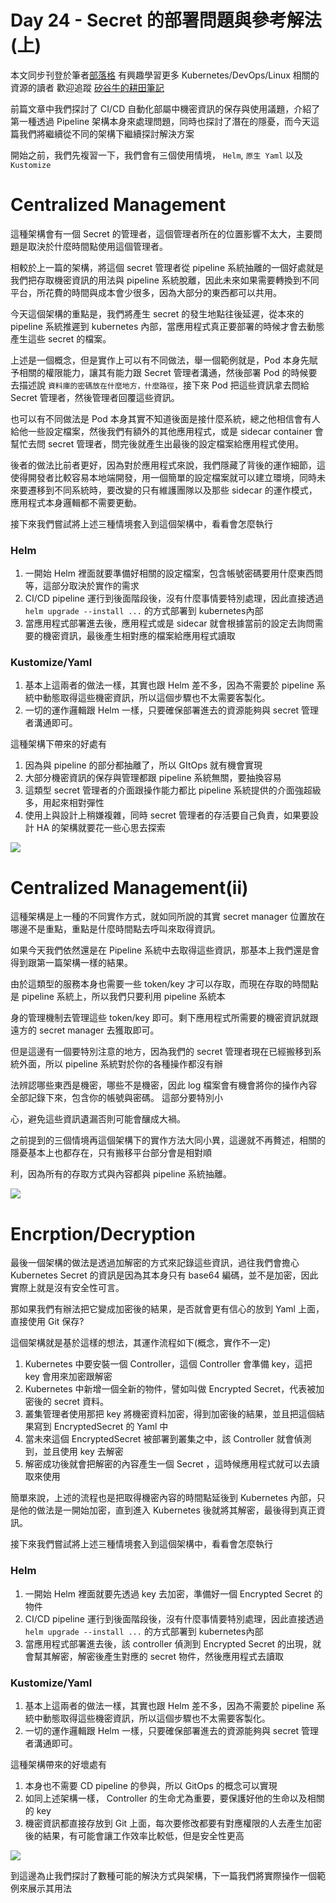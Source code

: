 Day  24 - Secret 的部署問題與參考解法(上)
===============================

本文同步刊登於筆者[部落格](https://hwchiu.com)
有興趣學習更多 Kubernetes/DevOps/Linux 相關的資源的讀者
歡迎追蹤 [矽谷牛的耕田筆記](https://www.facebook.com/technologynoteniu)





前篇文章中我們探討了 CI/CD 自動化部屬中機密資訊的保存與使用議題，介紹了第一種透過 Pipeline 架構本身來處理問題，同時也探討了潛在的隱憂，而今天這篇我們將繼續從不同的架構下繼續探討解決方案



開始之前，我們先複習一下，我們會有三個使用情境， `Helm`, `原生 Yaml` 以及 `Kustomize`

# Centralized Management

這種架構會有一個 Secret 的管理者，這個管理者所在的位置影響不太大，主要問題是取決於什麼時間點使用這個管理者。

相較於上一篇的架構，將這個 secret 管理者從 pipeline 系統抽離的一個好處就是我們把存取機密資訊的用法與 pipeline 系統脫離，因此未來如果需要轉換到不同平台，所花費的時間與成本會少很多，因為大部分的東西都可以共用。

今天這個架構的重點是，我們將產生 secret 的發生地點往後延遲，從本來的 pipeline 系統推遲到 kubernetes 內部，當應用程式真正要部署的時候才會去動態產生這些 secret 的檔案。

上述是一個概念，但是實作上可以有不同做法，舉一個範例就是，Pod 本身先賦予相關的權限能力，讓其有能力跟 Secret 管理者溝通，然後部署 Pod 的時候要去描述說 `資料庫的密碼放在什麼地方，什麼路徑`，接下來 Pod 把這些資訊拿去問給 Secret 管理者，然後管理者回覆這些資訊。

也可以有不同做法是 Pod 本身其實不知道後面是接什麼系統，總之他相信會有人給他一些設定檔案，然後我們有額外的其他應用程式，或是 sidecar container 會幫忙去問 secret 管理者，問完後就產生出最後的設定檔案給應用程式使用。

後者的做法比前者更好，因為對於應用程式來說，我們隱藏了背後的運作細節，這使得開發者比較容易本地端開發，用一個簡單的設定檔案就可以建立環境，同時未來要遷移到不同系統時，要改變的只有維護團隊以及那些 sidecar 的運作模式，應用程式本身邏輯都不需要更動。



接下來我們嘗試將上述三種情境套入到這個架構中，看看會怎麼執行

### Helm

1. 一開始 Helm 裡面就要準備好相關的設定檔案，包含帳號密碼要用什麼東西問等，這部分取決於實作的需求
2. CI/CD pipeline 運行到後面階段後，沒有什麼事情要特別處理，因此直接透過 `helm upgrade --install ...` 的方式部署到 kubernetes內部
3. 當應用程式部署進去後，應用程式或是 sidecar 就會根據當前的設定去詢問需要的機密資訊，最後產生相對應的檔案給應用程式讀取

### Kustomize/Yaml

1. 基本上這兩者的做法一樣，其實也跟 Helm 差不多，因為不需要於 pipeline 系統中動態取得這些機密資訊，所以這個步驟也不太需要客製化。
2. 一切的運作邏輯跟 Helm 一樣，只要確保部署進去的資源能夠與 secret 管理者溝通即可。



這種架構下帶來的好處有

1. 因為與 pipeline 的部分都抽離了，所以 GItOps 就有機會實現
2. 大部分機密資訊的保存與管理都跟 pipeline 系統無關，要抽換容易
3. 這類型 secret 管理者的介面跟操作能力都比 pipeline 系統提供的介面強超級多，用起來相對彈性
4. 使用上與設計上稍嫌複雜，同時 secret 管理者的存活要自己負責，如果要設計 HA 的架構就要花一些心思去探索



![](https://i.imgur.com/3tDZr43.jpg)



# Centralized Management(ii)

這種架構是上一種的不同實作方式，就如同所說的其實 secret manager 位置放在哪邊不是重點，重點是什麼時間點去呼叫來取得資訊。

如果今天我們依然還是在 Pipeline 系統中去取得這些資訊，那基本上我們還是會得到跟第一篇架構一樣的結果。

由於這類型的服務本身也需要一些 token/key 才可以存取，而現在存取的時間點是 pipeline 系統上，所以我們只要利用 pipeline 系統本

身的管理機制去管理這些 token/key 即可。剩下應用程式所需要的機密資訊就跟遠方的 secret manager 去獲取即可。



但是這邊有一個要特別注意的地方，因為我們的 secret 管理者現在已經搬移到系統外面，所以 pipeline 系統對於你的各種操作都沒有辦

法辨認哪些東西是機密，哪些不是機密，因此 log 檔案會有機會將你的操作內容全部記錄下來，包含你的帳號與密碼。 這部分要特別小

心，避免這些資訊遺漏否則可能會釀成大禍。



之前提到的三個情境再這個架構下的實作方法大同小異，這邊就不再贅述，相關的隱憂基本上也都存在，只有搬移平台部分會是相對順

利，因為所有的存取方式與內容都與 pipeline 系統抽離。



![](https://i.imgur.com/JTgHac7.jpg)





# Encrption/Decryption

最後一個架構的做法是透過加解密的方式來記錄這些資訊，過往我們會擔心 Kubernetes Secret 的資訊是因為其本身只有 base64 編碼，並不是加密，因此實際上就是沒有安全性可言。

那如果我們有辦法把它變成加密後的結果，是否就會更有信心的放到 Yaml 上面，直接使用 Git 保存?

這個架構就是基於這樣的想法，其運作流程如下(概念，實作不一定)

1. Kubernetes 中要安裝一個 Controller，這個 Controller 會準備 key，這把 key 會用來加密跟解密
2. Kubernetes 中新增一個全新的物件，譬如叫做 Encrypted Secret，代表被加密後的 secret 資料。
3. 叢集管理者使用那把 key 將機密資料加密，得到加密後的結果，並且把這個結果寫到 EncryptedSecret 的 Yaml 中
4. 當未來這個 EncryptedSecret 被部署到叢集之中，該 Controller 就會偵測到，並且使用 key 去解密
5. 解密成功後就會把解密的內容產生一個 Secret ，這時候應用程式就可以去讀取來使用



簡單來說，上述的流程也是把取得機密內容的時間點延後到 Kubernetes 內部，只是他的做法是一開始加密，直到進入 Kubernetes 後就將其解密，最後得到真正資訊。



接下來我們嘗試將上述三種情境套入到這個架構中，看看會怎麼執行

### Helm

1. 一開始 Helm 裡面就要先透過 key 去加密，準備好一個 Encrypted Secret 的物件
2. CI/CD pipeline 運行到後面階段後，沒有什麼事情要特別處理，因此直接透過 `helm upgrade --install ...` 的方式部署到 kubernetes內部
3. 當應用程式部署進去後，該 controller 偵測到 Encrypted Secret 的出現，就會幫其解密，解密後產生對應的 secret 物件，然後應用程式去讀取

### Kustomize/Yaml

1. 基本上這兩者的做法一樣，其實也跟 Helm 差不多，因為不需要於 pipeline 系統中動態取得這些機密資訊，所以這個步驟也不太需要客製化。
2. 一切的運作邏輯跟 Helm 一樣，只要確保部署進去的資源能夠與 secret 管理者溝通即可。



這種架構帶來的好壞處有

1. 本身也不需要 CD pipeline 的參與，所以 GitOps 的概念可以實現
2. 如同上述架構一樣， Controller 的生命尤為重要，要保護好他的生命以及相關的 key
3. 機密資訊都直接存放到 Git 上面，每次要修改都要有對應權限的人去產生加密後的結果，有可能會讓工作效率比較低，但是安全性更高

![](https://i.imgur.com/Vwcbn37.jpg)



到這邊為止我們探討了數種可能的解決方式與架構，下一篇我們將實際操作一個範例來展示其用法